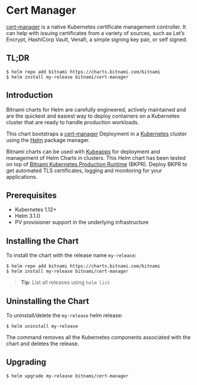 # Cert Manager

[cert-manager](https://cert-manager.io/) is a native Kubernetes certificate management controller. It can help with issuing certificates from a variety of sources, such as Let’s Encrypt, HashiCorp Vault, Venafi, a simple signing key pair, or self signed.

## TL;DR

```console
$ helm repo add bitnami https://charts.bitnami.com/bitnami
$ helm install my-release bitnami/cert-manager
```

## Introduction

Bitnami charts for Helm are carefully engineered, actively maintained and are the quickest and easiest way to deploy containers on a Kubernetes cluster that are ready to handle production workloads.

This chart bootstraps a [cert-manager](https://cert-manager.io/) Deployment in a [Kubernetes](http://kubernetes.io) cluster using the [Helm](https://helm.sh) package manager.

Bitnami charts can be used with [Kubeapps](https://kubeapps.com/) for deployment and management of Helm Charts in clusters. This Helm chart has been tested on top of [Bitnami Kubernetes Production Runtime](https://kubeprod.io/) (BKPR). Deploy BKPR to get automated TLS certificates, logging and monitoring for your applications.

## Prerequisites

- Kubernetes 1.12+
- Helm 3.1.0
- PV provisioner support in the underlying infrastructure

## Installing the Chart

To install the chart with the release name `my-release`:

```console
$ helm repo add bitnami https://charts.bitnami.com/bitnami
$ helm install my-release bitnami/cert-manager
```

> **Tip**: List all releases using `helm list`

## Uninstalling the Chart

To uninstall/delete the `my-release` helm release:

```console
$ helm uninstall my-release
```

The command removes all the Kubernetes components associated with the chart and deletes the release.

## Upgrading

```bash
$ helm upgrade my-release bitnami/cert-manager
```

